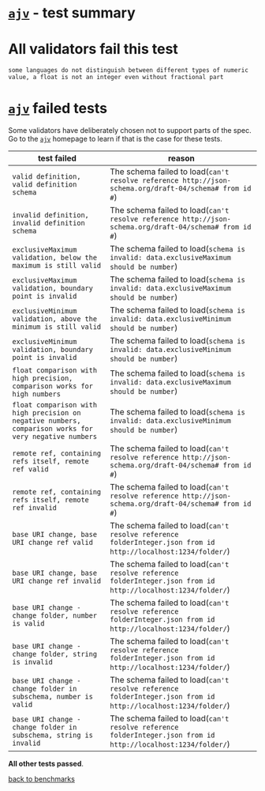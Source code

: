 # [`ajv`](https://github.com/epoberezkin/ajv) - test summary

# All validators fail this test

`some languages do not distinguish between different types of numeric value, a float is not an integer even without fractional part`

# [`ajv`](https://github.com/epoberezkin/ajv) failed tests

Some validators have deliberately chosen not to support parts of the spec. Go to the [`ajv`](https://github.com/epoberezkin/ajv) homepage to learn if
that is the case for these tests.

|test failed|reason
|-----------|------
|`valid definition, valid definition schema`|The schema failed to load(`can't resolve reference http://json-schema.org/draft-04/schema# from id #`)
|`invalid definition, invalid definition schema`|The schema failed to load(`can't resolve reference http://json-schema.org/draft-04/schema# from id #`)
|`exclusiveMaximum validation, below the maximum is still valid`|The schema failed to load(`schema is invalid: data.exclusiveMaximum should be number`)
|`exclusiveMaximum validation, boundary point is invalid`|The schema failed to load(`schema is invalid: data.exclusiveMaximum should be number`)
|`exclusiveMinimum validation, above the minimum is still valid`|The schema failed to load(`schema is invalid: data.exclusiveMinimum should be number`)
|`exclusiveMinimum validation, boundary point is invalid`|The schema failed to load(`schema is invalid: data.exclusiveMinimum should be number`)
|`float comparison with high precision, comparison works for high numbers`|The schema failed to load(`schema is invalid: data.exclusiveMaximum should be number`)
|`float comparison with high precision on negative numbers, comparison works for very negative numbers`|The schema failed to load(`schema is invalid: data.exclusiveMinimum should be number`)
|`remote ref, containing refs itself, remote ref valid`|The schema failed to load(`can't resolve reference http://json-schema.org/draft-04/schema# from id #`)
|`remote ref, containing refs itself, remote ref invalid`|The schema failed to load(`can't resolve reference http://json-schema.org/draft-04/schema# from id #`)
|`base URI change, base URI change ref valid`|The schema failed to load(`can't resolve reference folderInteger.json from id http://localhost:1234/folder/`)
|`base URI change, base URI change ref invalid`|The schema failed to load(`can't resolve reference folderInteger.json from id http://localhost:1234/folder/`)
|`base URI change - change folder, number is valid`|The schema failed to load(`can't resolve reference folderInteger.json from id http://localhost:1234/folder/`)
|`base URI change - change folder, string is invalid`|The schema failed to load(`can't resolve reference folderInteger.json from id http://localhost:1234/folder/`)
|`base URI change - change folder in subschema, number is valid`|The schema failed to load(`can't resolve reference folderInteger.json from id http://localhost:1234/folder/`)
|`base URI change - change folder in subschema, string is invalid`|The schema failed to load(`can't resolve reference folderInteger.json from id http://localhost:1234/folder/`)

**All other tests passed**.

[back to benchmarks](https://github.com/ebdrup/json-schema-benchmark)